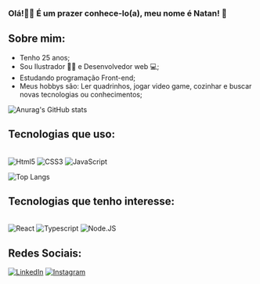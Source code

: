 ### Olá!👋🏻 É um prazer conhece-lo(a), meu nome é Natan! 🐧 

## Sobre mim:
<div>
  <ul>
    <li>Tenho 25 anos;</li>
    <li>Sou Ilustrador ✍🏻 e Desenvolvedor web 💻;</li>
    <li>Estudando programação Front-end;</li>
    <li>Meus hobbys são: Ler quadrinhos, jogar video game, cozinhar e buscar novas tecnologias ou conhecimentos;</li>
  </ul>
<div/>
  
![Anurag's GitHub stats](https://github-readme-stats.vercel.app/api?username=Natan-Camelo&show_icons=true&theme=transparent)

## Tecnologias que uso:

<div style="display: inline_block; aling="center""> <br/>
  <img alt="Html5" src="https://img.shields.io/badge/HTML5-E34F26?style=for-the-badge&logo=html5&logoColor=white"/>
  <img alt="CSS3" src="https://img.shields.io/badge/CSS3-1572B6?style=for-the-badge&logo=css3&logoColor=white"/>
  <img alt="JavaScript" src="https://img.shields.io/badge/JavaScript-F7DF1E?style=for-the-badge&logo=javascript&logoColor=black"/>
</div>

![Top Langs](https://github-readme-stats.vercel.app/api/top-langs/?username=Natan-Camelo&layout=compact)

## Tecnologias que tenho interesse:

<div style="display: inline_block; aling="center""> <br/>
  <img alt="React" src="https://img.shields.io/badge/React-20232A?style=for-the-badge&logo=react&logoColor=61DAFB"/>
  <img alt="Typescript" src="https://img.shields.io/badge/TypeScript-007ACC?style=for-the-badge&logo=typescript&logoColor=white"/>
  <img alt="Node.JS" src="https://img.shields.io/badge/Node.js-43853D?style=for-the-badge&logo=node.js&logoColor=white"/>
</div>

## Redes Sociais:
[![LinkedIn](https://img.shields.io/badge/LinkedIn-0077B5?style=for-the-badge&logo=linkedin&logoColor=white)](https://www.linkedin.com/in/natan-camelo-de-sousa-526b9b277/)
[![Instagram](https://img.shields.io/badge/Instagram-E4405F?style=for-the-badge&logo=instagram&logoColor=white)](https://www.instagram.com/natan_camelo/)
